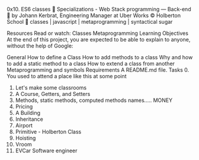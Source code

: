 0x10. ES6 classes
📂 Specializations - Web Stack programming ― Back-end
👤 by Johann Kerbrat, Engineering Manager at Uber Works
©️ Holberton School
🔖 classes | javascript | metaprogramming | syntactical sugar

Resources
Read or watch:
Classes
Metaprogramming
Learning Objectives
At the end of this project, you are expected to be able to explain to anyone, without the help of Google:

General
How to define a Class
How to add methods to a class
Why and how to add a static method to a class
How to extend a class from another
Metaprogramming and symbols
Requirements
A README.md file.
Tasks
 0. You used to attend a place like this at some point
 1. Let's make some classrooms
 2. A Course, Getters, and Setters
 3. Methods, static methods, computed methods names..... MONEY
 4. Pricing
 5. A Building
 6. Inheritance
 7. Airport
 8. Primitive - Holberton Class
 9. Hoisting
 10. Vroom
 11. EVCar
Software engineer